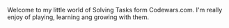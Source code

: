 Welcome to my little world of Solving Tasks form Codewars.com.
I'm really enjoy of playing, learning ang growing with them.
